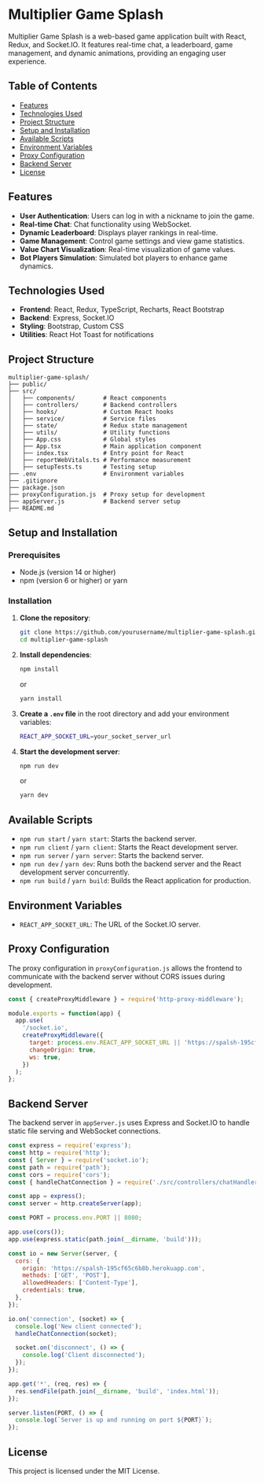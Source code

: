 
# Multiplier Game Splash

Multiplier Game Splash is a web-based game application built with React, Redux, and Socket.IO. It features real-time chat, a leaderboard, game management, and dynamic animations, providing an engaging user experience.

## Table of Contents

- [Features](#features)
- [Technologies Used](#technologies-used)
- [Project Structure](#project-structure)
- [Setup and Installation](#setup-and-installation)
- [Available Scripts](#available-scripts)
- [Environment Variables](#environment-variables)
- [Proxy Configuration](#proxy-configuration)
- [Backend Server](#backend-server)
- [License](#license)

## Features

- **User Authentication**: Users can log in with a nickname to join the game.
- **Real-time Chat**: Chat functionality using WebSocket.
- **Dynamic Leaderboard**: Displays player rankings in real-time.
- **Game Management**: Control game settings and view game statistics.
- **Value Chart Visualization**: Real-time visualization of game values.
- **Bot Players Simulation**: Simulated bot players to enhance game dynamics.

## Technologies Used

- **Frontend**: React, Redux, TypeScript, Recharts, React Bootstrap
- **Backend**: Express, Socket.IO
- **Styling**: Bootstrap, Custom CSS
- **Utilities**: React Hot Toast for notifications

## Project Structure

```
multiplier-game-splash/
├── public/
├── src/
│   ├── components/        # React components
│   ├── controllers/       # Backend controllers
│   ├── hooks/             # Custom React hooks
│   ├── service/           # Service files
│   ├── state/             # Redux state management
│   ├── utils/             # Utility functions
│   ├── App.css            # Global styles
│   ├── App.tsx            # Main application component
│   ├── index.tsx          # Entry point for React
│   ├── reportWebVitals.ts # Performance measurement
│   ├── setupTests.ts      # Testing setup
├── .env                   # Environment variables
├── .gitignore
├── package.json
├── proxyConfiguration.js  # Proxy setup for development
├── appServer.js           # Backend server setup
├── README.md
```

## Setup and Installation

### Prerequisites

- Node.js (version 14 or higher)
- npm (version 6 or higher) or yarn

### Installation

1. **Clone the repository**:

   ```sh
   git clone https://github.com/yourusername/multiplier-game-splash.git
   cd multiplier-game-splash
   ```

2. **Install dependencies**:

   ```sh
   npm install
   ```

   or

   ```sh
   yarn install
   ```

3. **Create a `.env` file** in the root directory and add your environment variables:

   ```sh
   REACT_APP_SOCKET_URL=your_socket_server_url
   ```

4. **Start the development server**:

   ```sh
   npm run dev
   ```

   or

   ```sh
   yarn dev
   ```

## Available Scripts

- `npm run start` / `yarn start`: Starts the backend server.
- `npm run client` / `yarn client`: Starts the React development server.
- `npm run server` / `yarn server`: Starts the backend server.
- `npm run dev` / `yarn dev`: Runs both the backend server and the React development server concurrently.
- `npm run build` / `yarn build`: Builds the React application for production.

## Environment Variables

- `REACT_APP_SOCKET_URL`: The URL of the Socket.IO server.

## Proxy Configuration

The proxy configuration in `proxyConfiguration.js` allows the frontend to communicate with the backend server without CORS issues during development.

```javascript
const { createProxyMiddleware } = require('http-proxy-middleware');

module.exports = function(app) {
  app.use(
    '/socket.io',
    createProxyMiddleware({
      target: process.env.REACT_APP_SOCKET_URL || 'https://spalsh-195cf65c6b8b.herokuapp.com',
      changeOrigin: true,
      ws: true,
    })
  );
};
```

## Backend Server

The backend server in `appServer.js` uses Express and Socket.IO to handle static file serving and WebSocket connections.

```javascript
const express = require('express');
const http = require('http');
const { Server } = require('socket.io');
const path = require('path');
const cors = require('cors');
const { handleChatConnection } = require('./src/controllers/chatHandler');

const app = express();
const server = http.createServer(app);

const PORT = process.env.PORT || 8080;

app.use(cors());
app.use(express.static(path.join(__dirname, 'build')));

const io = new Server(server, {
  cors: {
    origin: 'https://spalsh-195cf65c6b8b.herokuapp.com',
    methods: ['GET', 'POST'],
    allowedHeaders: ['Content-Type'],
    credentials: true,
  },
});

io.on('connection', (socket) => {
  console.log('New client connected');
  handleChatConnection(socket);

  socket.on('disconnect', () => {
    console.log('Client disconnected');
  });
});

app.get('*', (req, res) => {
  res.sendFile(path.join(__dirname, 'build', 'index.html'));
});

server.listen(PORT, () => {
  console.log(`Server is up and running on port ${PORT}`);
});
```

## License
This project is licensed under the MIT License.